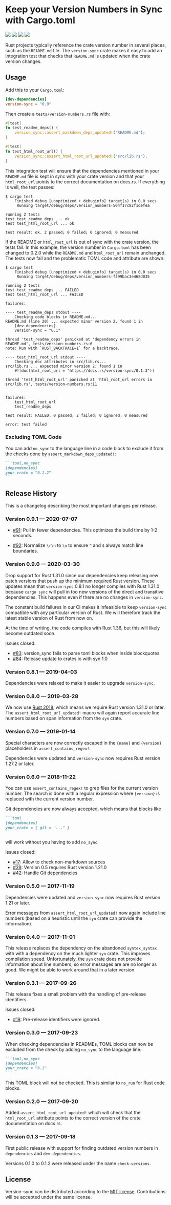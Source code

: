 # Keep your Version Numbers in Sync with Cargo.toml

[![](https://github.com/mgeisler/version-sync/workflows/build/badge.svg)][build-status]
[![](https://codecov.io/gh/mgeisler/version-sync/branch/master/graph/badge.svg)][codecov]
[![](https://img.shields.io/crates/v/version-sync.svg)][crates-io]
[![](https://docs.rs/version-sync/badge.svg)][api-docs]

Rust projects typically reference the crate version number in several
places, such as the `README.md` file. The `version-sync` crate makes
it easy to add an integration test that checks that `README.md` is
updated when the crate version changes.

## Usage

Add this to your `Cargo.toml`:
```toml
[dev-dependencies]
version-sync = "0.9"
```

Then create a `tests/version-numbers.rs` file with:
```rust
#[test]
fn test_readme_deps() {
    version_sync::assert_markdown_deps_updated!("README.md");
}

#[test]
fn test_html_root_url() {
    version_sync::assert_html_root_url_updated!("src/lib.rs");
}
```

This integration test will ensure that the dependencies mentioned in
your `README.md` file is kept in sync with your crate version and that
your `html_root_url` points to the correct documentation on docs.rs.
If everything is well, the test passes:

```
$ cargo test
    Finished debug [unoptimized + debuginfo] target(s) in 0.0 secs
     Running target/debug/deps/version_numbers-504f17c82f1defea

running 2 tests
test test_readme_deps ... ok
test test_html_root_url ... ok

test result: ok. 2 passed; 0 failed; 0 ignored; 0 measured
```

If the README or `html_root_url` is out of sync with the crate
version, the tests fail. In this example, the version number in
`Cargo.toml` has been changed to 0.2.0 while the `README.md` and
`html_root_url` remain unchanged. The tests now fail and the
problematic TOML code and attribute are shown:

```
$ cargo test
    Finished debug [unoptimized + debuginfo] target(s) in 0.0 secs
     Running target/debug/deps/version_numbers-f399bac3e468d035

running 2 tests
test test_readme_deps ... FAILED
test test_html_root_url ... FAILED

failures:

---- test_readme_deps stdout ----
	Checking code blocks in README.md...
README.md (line 20) ... expected minor version 2, found 1 in
    [dev-dependencies]
    version-sync = "0.1"

thread 'test_readme_deps' panicked at 'dependency errors in README.md', tests/version-numbers.rs:6
note: Run with `RUST_BACKTRACE=1` for a backtrace.

---- test_html_root_url stdout ----
	Checking doc attributes in src/lib.rs...
src/lib.rs ... expected minor version 2, found 1 in
    #![doc(html_root_url = "https://docs.rs/version-sync/0.1.3")]

thread 'test_html_root_url' panicked at 'html_root_url errors in src/lib.rs', tests/version-numbers.rs:11


failures:
    test_html_root_url
    test_readme_deps

test result: FAILED. 0 passed; 2 failed; 0 ignored; 0 measured

error: test failed
```

### Excluding TOML Code

You can add `no_sync` to the language line in a code block to exclude
it from the checks done by `assert_markdown_deps_updated!`:

~~~markdown
```toml,no_sync
[dependencies]
your_crate = "0.1.2"
```
~~~

## Release History

This is a changelog describing the most important changes per release.

### Version 0.9.1 — 2020-07-07

* [#91](https://github.com/mgeisler/version-sync/pull/91): Pull in
  fewer dependencies. This optimizes the build time by 1-2 seconds.

* [#92](https://github.com/mgeisler/version-sync/pull/92): Normalize
  `\r\n` to `\n` to ensure `^` and `$` always match line boundaries.

### Version 0.9.0 — 2020-03-30

Drop support for Rust 1.31.0 since our dependencies keep releasing new
patch versions that push up the minimum required Rust version. These
updates mean that `version-sync` 0.8.1 no longer compiles with Rust
1.31.0 because `cargo sync` will pull in too new versions of the
direct and transitive dependencies. This happens even if there are no
changes in `version-sync`.

The constant build failures in our CI makes it infeasible to keep
`version-sync` compatible with any particular version of Rust. We will
therefore track the latest stable version of Rust from now on.

At the time of writing, the code compiles with Rust 1.36, but this
will likely become outdated soon.

Issues closed:

* [#83][issue-83]: version_sync fails to parse toml blocks when inside
  blockquotes
* [#84][issue-84]: Release update to crates.io with syn 1.0

### Version 0.8.1 — 2019-04-03

Dependencies were relaxed to make it easier to upgrade `version-sync`.

### Version 0.8.0 — 2019-03-28

We now use [Rust 2018][rust-2018], which means we require Rust version
1.31.0 or later. The `assert_html_root_url_updated!` macro will again
report accurate line numbers based on span information from the `syn`
crate.

### Version 0.7.0 — 2019-01-14

Special characters are now correctly escaped in the `{name}` and
`{version}` placeholders in `assert_contains_regex!`.

Dependencies were updated and `version-sync` now requires Rust version
1.27.2 or later.

### Version 0.6.0 — 2018-11-22

You can use `assert_contains_regex!` to grep files for the current
version number. The search is done with a regular expression where
`{version}` is replaced with the current version number.

Git dependencies are now always accepted, which means that blocks like

~~~markdown
```toml
[dependencies]
your_crate = { git = "..." }
```
~~~

will work without you having to add `no_sync`.

Issues closed:

* [#17][issue-17]: Allow to check non-markdown sources
* [#39][issue-39]: Version 0.5 requires Rust version 1.21.0
* [#42][issue-42]: Handle Git dependencies


### Version 0.5.0 — 2017-11-19

Dependencies were updated and `version-sync` now requires Rust version
1.21 or later.

Error messages from `assert_html_root_url_updated!` now again include
line numbers (based on a heuristic until the `syn` crate can provide
the information).

### Version 0.4.0 — 2017-11-01

This release replaces the dependency on the abandoned `syntex_syntax`
with with a dependency on the much lighter `syn` crate. This improves
compilation speed. Unfortunately, the `syn` crate does not provide
information about line numbers, so error messages are are no longer as
good. We might be able to work around that in a later version.

### Version 0.3.1 — 2017-09-26

This release fixes a small problem with the handling of pre-release
identifiers.

Issues closed:

* [#19][issue-19]: Pre-release identifiers were ignored.

### Version 0.3.0 — 2017-09-23

When checking dependencies in READMEs, TOML blocks can now be excluded
from the check by adding `no_sync` to the language line:

~~~markdown
```toml,no_sync
[dependencies]
your_crate = "0.1"
```
~~~

This TOML block will not be checked. This is similar to `no_run` for
Rust code blocks.

### Version 0.2.0 — 2017-09-20

Added `assert_html_root_url_updated!` which will check that the
`html_root_url` attribute points to the correct version of the crate
documentation on docs.rs.

### Version 0.1.3 — 2017-09-18

First public release with support for finding outdated version numbers
in `dependencies` and `dev-dependencies`.

Versions 0.1.0 to 0.1.2 were released under the name `check-versions`.

## License

Version-sync can be distributed according to the [MIT license][mit].
Contributions will be accepted under the same license.

[build-status]: https://github.com/mgeisler/version-sync/actions?query=workflow%3Abuild+branch%3Amaster
[codecov]: https://codecov.io/gh/mgeisler/version-sync
[crates-io]: https://crates.io/crates/version-sync
[api-docs]: https://docs.rs/version-sync/
[rust-2018]: https://doc.rust-lang.org/edition-guide/rust-2018/
[mit]: LICENSE
[issue-17]: https://github.com/mgeisler/version-sync/issues/17
[issue-19]: https://github.com/mgeisler/version-sync/issues/19
[issue-39]: https://github.com/mgeisler/version-sync/issues/39
[issue-42]: https://github.com/mgeisler/version-sync/issues/42
[issue-83]: https://github.com/mgeisler/version-sync/issues/83
[issue-84]: https://github.com/mgeisler/version-sync/issues/84
